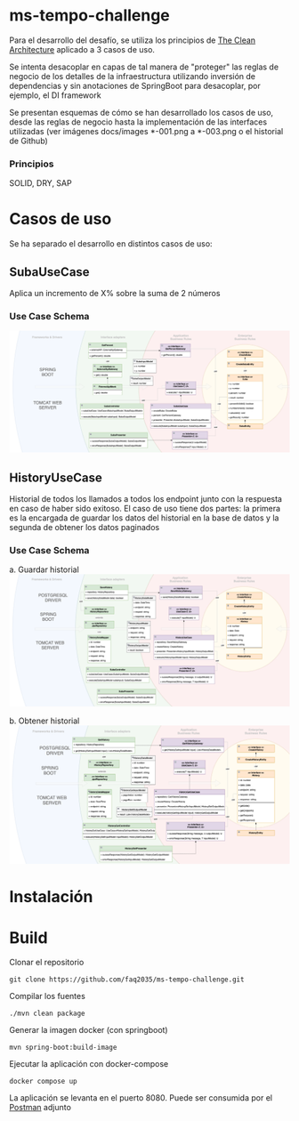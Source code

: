 # ms-tempo-challenge

Para el desarrollo del desafío, se utiliza los principios de [The Clean Architecture](https://blog.cleancoder.com/uncle-bob/2012/08/13/the-clean-architecture.html) aplicado a 3 casos de uso.

Se intenta desacoplar en capas de tal manera de "proteger" las reglas de negocio de los detalles de la infraestructura utilizando inversión de dependencias y sin anotaciones de SpringBoot para desacoplar, por ejemplo, el DI framework

Se presentan esquemas de cómo se han desarrollado los casos de uso, desde las reglas de negocio hasta la implementación de las interfaces utilizadas (ver imágenes docs/images *-001.png a *-003.png o el historial de Github)

### Principios
SOLID,
DRY,
SAP

# Casos de uso

Se ha separado el desarrollo en distintos casos de uso:

## SubaUseCase

Aplica un incremento de X% sobre la suma de 2 números

### Use Case Schema

![UseCase Schema](docs/images/subausecase-diagram-004.png)

## HistoryUseCase

Historial de todos los llamados a todos los endpoint junto con la respuesta en caso de haber sido exitoso. El caso de uso tiene dos partes: la primera es la encargada de guardar los datos del historial en la base de datos y la segunda de obtener los datos paginados

### Use Case Schema

a. Guardar historial
![UseCase Schema](docs/images/historyusecase-diagram-003.png)

b. Obtener historial
![UseCase Schema](docs/images/historygetusecase-diagram-003.png)

# Instalación


# Build

Clonar el repositorio 
```
git clone https://github.com/faq2035/ms-tempo-challenge.git
```

Compilar los fuentes
```
./mvn clean package
```

Generar la imagen docker (con springboot)
```
mvn spring-boot:build-image
```

Ejecutar la aplicación con docker-compose
```
docker compose up
```

La aplicación se levanta en el puerto 8080. Puede ser consumida por el [Postman](/challenge.postman_collection.json) adjunto

